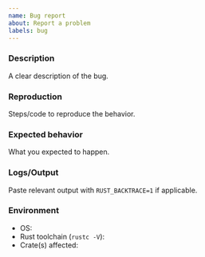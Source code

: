 ```yaml
---
name: Bug report
about: Report a problem
labels: bug
---
```


### Description
A clear description of the bug.

### Reproduction
Steps/code to reproduce the behavior.

### Expected behavior
What you expected to happen.

### Logs/Output
Paste relevant output with `RUST_BACKTRACE=1` if applicable.

### Environment
- OS:
- Rust toolchain (`rustc -V`):
- Crate(s) affected:
